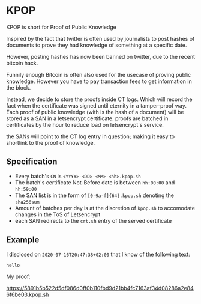 # KPOP

KPOP is short for Proof of Public Knowledge


Inspired by the fact that twitter is often used by journalists to post hashes of documents to prove
they had knowledge of something at a specific date.

However, posting hashes has now been banned on twitter, due to the recent bitcoin hack.

Funnily enough Bitcoin is often also used for the usecase of proving public knowledge.  However you have to pay transaction fees
to get information in the block.

Instead, we decide to store the proofs inside CT logs.  Which will record the fact when the certificate
was signed until eternity in a tamper-proof way. Each proof of public knowledge (with is the hash of a document) will
be stored as a SAN in a letsencrypt certificate.    proofs are batched in certificates by the hour to reduce load on letsencrypt's service.

the SANs will point to the CT log entry in question; making it easy to shortlink to the proof of knowledge. 

## Specification

* Every batch's `CN` is `<YYYY>-<DD>-<MM>-<hh>.kpop.sh`
* The batch's certificate Not-Before date is between   `hh:00:00` and `hh:59:00`
* The SAN list is in the form of `[0-9a-f]{64}.kpop.sh` denoting the `sha256sum`
* Amount of batches per day is at the discretion of `kpop.sh` to accomodate changes in the ToS of Letsencrypt
* each SAN redirects to the `crt.sh` entry of the served certificate 

## Example

I disclosed on `2020-07-16T20:47:38+02:00` that I know of the following text:

```
hello
```

My proof:

https://5891b5b522d5df086d0ff0b110fbd9d21bb4fc7163af34d08286a2e846f6be03.kpop.sh
